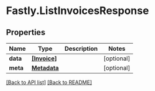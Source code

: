 # Fastly.ListInvoicesResponse

## Properties

Name | Type | Description | Notes
------------ | ------------- | ------------- | -------------
**data** | [**[Invoice]**](Invoice.md) |  | [optional] 
**meta** | [**Metadata**](Metadata.md) |  | [optional] 


[[Back to API list]](../../README.md#endpoints) [[Back to README]](../../README.md)
